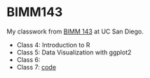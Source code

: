 # BIMM143

My classwork from [BIMM 143](https://bioboot.github.io/bimm143_W23/) at UC San Diego. 

- Class 4: Introduction to R
- Class 5: Data Visualization with ggplot2
- Class 6:
- Class 7: [code](https://github.com/puddingpeach/bimm143/blob/main/class07/class07.qmd)

